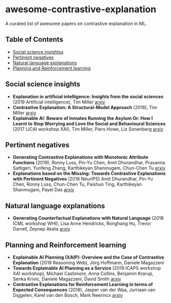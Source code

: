 # awesome-contrastive-explanation
A curated list of awesome papers on contrastive explanation in ML.

## Table of Contents
* [Social science insightss](#social-science-insights)
* [Pertinent negatives](#pertinent-negatives)
* [Natural language explanations](#natural-language-explanations)
* [Planning and Reinforcement learning](#planning-and-reinforcement-learning)


## Social science insights

* **Explanation in artificial intelligence: Insights from the social sciences** (2019 Artificial intelligence), Tim Miller [arxiv](https://arxiv.org/abs/1706.07269)
* **Contrastive Explanation: A Structural-Model Approach** (2018), Tim Miller [arxiv](https://arxiv.org/abs/1811.03163)
* **Explainable AI: Beware of Inmates Running the Asylum Or: How I Learnt to Stop Worrying and Love the Social and Behavioural Sciences** (2017 IJCAI workshop XAI), Tim Miller, Piers Howe, Liz Sonenberg [arxiv](https://arxiv.org/abs/1712.00547)

## Pertinent negatives

* **Generating Contrastive Explanations with Monotonic Attribute Functions** (2019), Ronny Luss, Pin-Yu Chen, Amit Dhurandhar, Prasanna Sattigeri, Yunfeng Zhang, Karthikeyan Shanmugam, Chun-Chen Tu [arxiv](https://arxiv.org/abs/1905.12698)
* **Explanations based on the Missing: Towards Contrastive Explanations with Pertinent Negatives** (2018 NeurIPS) Amit Dhurandhar, Pin-Yu Chen, Ronny Luss, Chun-Chen Tu, Paishun Ting, Karthikeyan Shanmugam, Payel Das [arxiv](https://arxiv.org/abs/1802.07623)

## Natural language explanations

* **Generating Counterfactual Explanations with Natural Language** (2018 ICML workshop WHI), Lisa Anne Hendricks, Ronghang Hu, Trevor Darrell, Zeynep Akata [arxiv](https://arxiv.org/abs/1806.09809)

## Planning and Reinforcement learning

* **Explainable AI Planning (XAIP): Overview and the Case of Contrastive Explanation** (2019 Reasoning Web), 	Jörg Hoffmann, Daniele Magazzeni
* **Towards Explainable AI Planning as a Service** (2019 ICAPS workshop XAI workshop), Michael Cashmore, Anna Collins, Benjamin Krarup, Senka Krivic, Daniele Magazzeni, David Smith [arxiv](https://arxiv.org/abs/1908.05059)
* **Contrastive Explanations for Reinforcement Learning in terms of Expected Consequences** (2018), Jasper van der Waa, Jurriaan van Diggelen, Karel van den Bosch, Mark Neerincx [arxiv](https://arxiv.org/abs/1807.08706)
